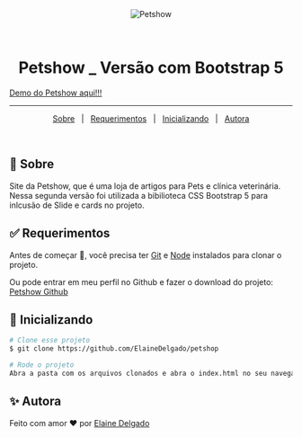 <div align="center" id="top"> 
  <img src="./.github/app.gif" alt="Petshow" />

  &#xa0;

</div>

<h1 align="center">Petshow _ Versão com Bootstrap 5</h1>
<a href="https://petshowshop.netlify.app">Demo do Petshow aqui!!!</a>

<hr> 

<p align="center">
  <a href="#dart-sobre">Sobre</a> &#xa0; | &#xa0; 
  <a href="#white_check_mark-requerimentos">Requerimentos</a> &#xa0; | &#xa0;
  <a href="#checkered_flag-inicializando">Inicializando</a> &#xa0; | &#xa0;
  <a href="#sparkles-autora" target="_blank">Autora</a>
</p>

<br>

## :dart: Sobre ##

Site da Petshow, que é uma loja de artigos para Pets e clínica veterinária.
Nessa segunda versão foi utilizada a bibilioteca CSS Bootstrap 5 para inlcusão de Slide e cards no projeto.


## :white_check_mark: Requerimentos ##

Antes de começar :checkered_flag:, você precisa ter [Git](https://git-scm.com) e [Node](https://nodejs.org/en/) instalados para clonar o projeto.

Ou pode entrar em meu perfil no Github e fazer o download do projeto:
<a href="https://github.com/ElaineDelgado/petshow" target="_blank">Petshow Github</a>


## :checkered_flag: Inicializando ##

```bash
# Clone esse projeto
$ git clone https://github.com/ElaineDelgado/petshop

# Rode o projeto
Abra a pasta com os arquivos clonados e abra o index.html no seu navegador preferido.
```


## :sparkles: Autora ##
Feito com amor :heart: por <a href="https://github.com/ElaineDelgado" target="_blank">Elaine Delgado</a>


